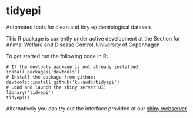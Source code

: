 # tidyepi
Automated tools for clean and tidy epidemiological datasets

This R package is currently under active development at the Section for Animal Welfare and Disease Control, University of Copenhagen

To get started run the following code in R:

	# If the devtools package is not already installed:
	install.packages('devtools')
	# Install the package from github:
	devtools::install_github('ku-awdc/tidyepi')
	# Load and launch the shiny server UI:
	library('tidyepi')
	tidyepi()
	
Alternatively you can try out the interface provided at our [shiny webserver]()
